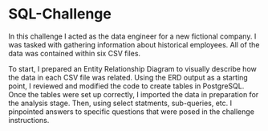 # SQL-Challenge 
In this challenge I acted as the data engineer for a new fictional company. I was tasked with gathering information about historical employees. All of the data was contained within six CSV files. 

To start, I prepared an Entity Relationship Diagram to visually describe how the data in each CSV file was related. Using the ERD output as a starting point, I reviewed and modified the code to create tables in PostgreSQL. Once the tables were set up correctly, I imported the data in preparation for the analysis stage. Then, using select statments, sub-queries, etc. I pinpointed answers to specific questions that were posed in the challenge instructions. 
